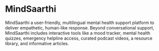 # MindSaarthi
MindSaarthi a user-friendly, multilingual mental health support platform to deliver empathetic, human-like response. Beyond conversational support, MindSaarthi includes interactive tools like a mood tracker, mental health quizzes, emergency helpline access, curated podcast videos, a resource library, and informative articles. 

